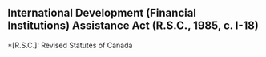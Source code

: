 ## International Development (Financial Institutions) Assistance Act (R.S.C., 1985, c. I-18)
  *[R.S.C.]: Revised Statutes of Canada
